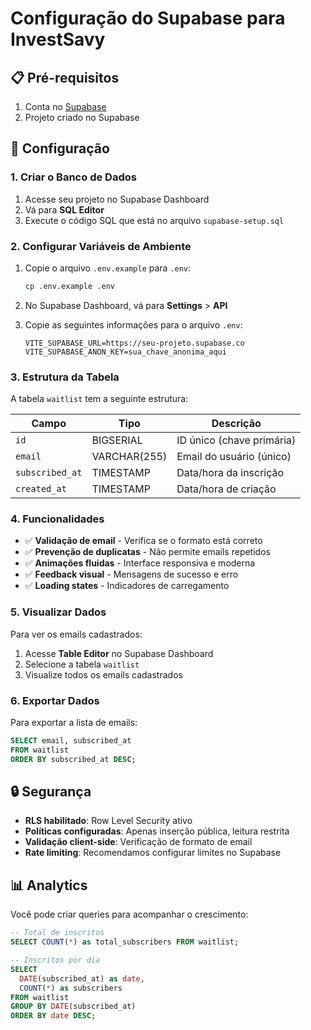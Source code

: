 # Configuração do Supabase para InvestSavy

## 📋 Pré-requisitos

1. Conta no [Supabase](https://supabase.com)
2. Projeto criado no Supabase

## 🚀 Configuração

### 1. Criar o Banco de Dados

1. Acesse seu projeto no Supabase Dashboard
2. Vá para **SQL Editor**
3. Execute o código SQL que está no arquivo `supabase-setup.sql`

### 2. Configurar Variáveis de Ambiente

1. Copie o arquivo `.env.example` para `.env`:
   ```bash
   cp .env.example .env
   ```

2. No Supabase Dashboard, vá para **Settings** > **API**

3. Copie as seguintes informações para o arquivo `.env`:
   ```env
   VITE_SUPABASE_URL=https://seu-projeto.supabase.co
   VITE_SUPABASE_ANON_KEY=sua_chave_anonima_aqui
   ```

### 3. Estrutura da Tabela

A tabela `waitlist` tem a seguinte estrutura:

| Campo | Tipo | Descrição |
|-------|------|-----------|
| `id` | BIGSERIAL | ID único (chave primária) |
| `email` | VARCHAR(255) | Email do usuário (único) |
| `subscribed_at` | TIMESTAMP | Data/hora da inscrição |
| `created_at` | TIMESTAMP | Data/hora de criação |

### 4. Funcionalidades

- ✅ **Validação de email** - Verifica se o formato está correto
- ✅ **Prevenção de duplicatas** - Não permite emails repetidos
- ✅ **Animações fluidas** - Interface responsiva e moderna
- ✅ **Feedback visual** - Mensagens de sucesso e erro
- ✅ **Loading states** - Indicadores de carregamento

### 5. Visualizar Dados

Para ver os emails cadastrados:

1. Acesse **Table Editor** no Supabase Dashboard
2. Selecione a tabela `waitlist`
3. Visualize todos os emails cadastrados

### 6. Exportar Dados

Para exportar a lista de emails:

```sql
SELECT email, subscribed_at 
FROM waitlist 
ORDER BY subscribed_at DESC;
```

## 🔒 Segurança

- **RLS habilitado**: Row Level Security ativo
- **Políticas configuradas**: Apenas inserção pública, leitura restrita
- **Validação client-side**: Verificação de formato de email
- **Rate limiting**: Recomendamos configurar limites no Supabase

## 📊 Analytics

Você pode criar queries para acompanhar o crescimento:

```sql
-- Total de inscritos
SELECT COUNT(*) as total_subscribers FROM waitlist;

-- Inscritos por dia
SELECT 
  DATE(subscribed_at) as date,
  COUNT(*) as subscribers
FROM waitlist 
GROUP BY DATE(subscribed_at)
ORDER BY date DESC;
```
